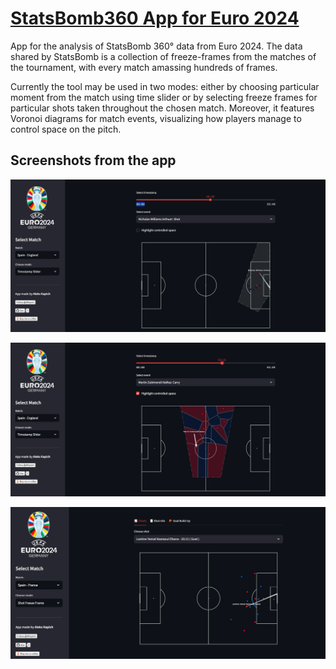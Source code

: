 # [StatsBomb360 App for Euro 2024](https://statsbomb360-aleks-kapich.streamlit.app/)
App for the analysis of StatsBomb 360° data from Euro 2024. The data shared by StatsBomb is a collection of freeze-frames from the matches of the tournament, with every match amassing hundreds of frames.

Currently the tool may be used in two modes: either by choosing particular moment from the match using time slider or by selecting freeze frames for particular shots taken throughout the chosen match. Moreover, it features Voronoi diagrams for match events, visualizing how players manage to control space on the pitch.

## Screenshots from the app

![](https://github.com/AKapich/StatsBomb360_App/blob/main/screens/screen1.png)

![](https://github.com/AKapich/StatsBomb360_App/blob/main/screens/screen2.png)

![](https://github.com/AKapich/StatsBomb360_App/blob/main/screens/screen3.png)

